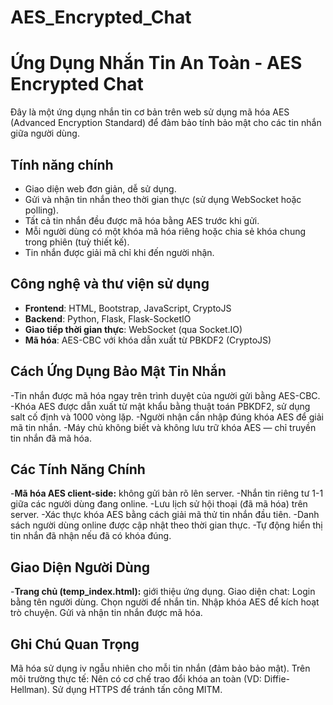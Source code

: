 # AES_Encrypted_Chat
# Ứng Dụng Nhắn Tin An Toàn - AES Encrypted Chat

Đây là một ứng dụng nhắn tin cơ bản trên web sử dụng mã hóa AES (Advanced Encryption Standard) để đảm bảo tính bảo mật cho các tin nhắn giữa người dùng.

## Tính năng chính

- Giao diện web đơn giản, dễ sử dụng.
- Gửi và nhận tin nhắn theo thời gian thực (sử dụng WebSocket hoặc polling).
- Tất cả tin nhắn đều được mã hóa bằng AES trước khi gửi.
- Mỗi người dùng có một khóa mã hóa riêng hoặc chia sẻ khóa chung trong phiên (tuỳ thiết kế).
- Tin nhắn được giải mã chỉ khi đến người nhận.

## Công nghệ và thư viện sử dụng

- **Frontend**: HTML, Bootstrap, JavaScript, CryptoJS
- **Backend**: Python, Flask, Flask-SocketIO
- **Giao tiếp thời gian thực**: WebSocket (qua Socket.IO)
- **Mã hóa**: AES-CBC với khóa dẫn xuất từ PBKDF2 (CryptoJS)

## Cách Ứng Dụng Bảo Mật Tin Nhắn

-Tin nhắn được mã hóa ngay trên trình duyệt của người gửi bằng AES-CBC.
-Khóa AES được dẫn xuất từ mật khẩu bằng thuật toán PBKDF2, sử dụng salt cố định và 1000 vòng lặp.
-Người nhận cần nhập đúng khóa AES để giải mã tin nhắn.
-Máy chủ không biết và không lưu trữ khóa AES — chỉ truyền tin nhắn đã mã hóa.

## Các Tính Năng Chính

-**Mã hóa AES client-side:** không gửi bản rõ lên server.
-Nhắn tin riêng tư 1-1 giữa các người dùng đang online.
-Lưu lịch sử hội thoại (đã mã hóa) trên server.
-Xác thực khóa AES bằng cách giải mã thử tin nhắn đầu tiên.
-Danh sách người dùng online được cập nhật theo thời gian thực.
-Tự động hiển thị tin nhắn đã nhận nếu đã có khóa đúng.

## Giao Diện Người Dùng
-**Trang chủ (temp_index.html):** giới thiệu ứng dụng.
Giao diện chat:
  Login bằng tên người dùng.
  Chọn người để nhắn tin.
  Nhập khóa AES để kích hoạt trò chuyện.
  Gửi và nhận tin nhắn được mã hóa.

##  Ghi Chú Quan Trọng
Mã hóa sử dụng iv ngẫu nhiên cho mỗi tin nhắn (đảm bảo bảo mật).
Trên môi trường thực tế:
  Nên có cơ chế trao đổi khóa an toàn (VD: Diffie-Hellman).
  Sử dụng HTTPS để tránh tấn công MITM.
